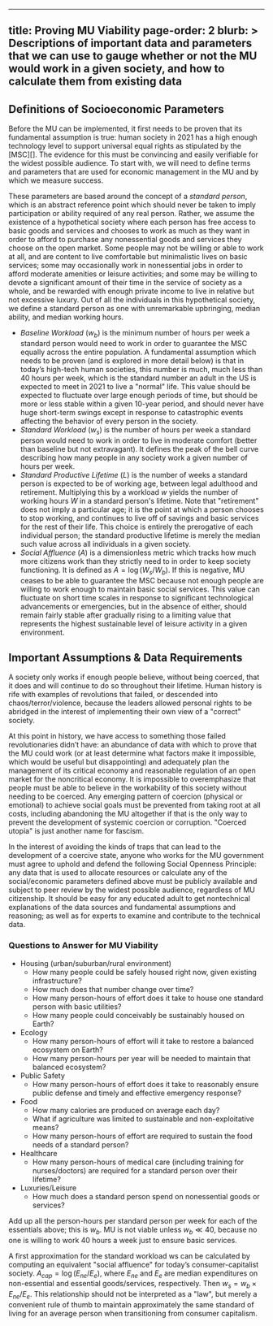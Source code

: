 ------------------------
title: Proving MU Viability
page-order: 2
blurb: >
  Descriptions of important data and parameters that we can use to gauge whether or not the MU would work in a given society, and how to calculate them from existing data
------------------------

## Definitions of Socioeconomic Parameters

Before the MU can be implemented, it first needs to be proven that its fundamental assumption is true: human society in 2021 has a high enough technology level to support universal equal rights as stipulated by the [MSC][]. The evidence for this must be convincing and easily verifiable for the widest possible audience. To start with, we will need to define terms and parameters that are used for economic management in the MU and by which we measure success.

These parameters are based around the concept of a *standard person*, which is an abstract reference point which should never be taken to imply participation or ability required of any real person. Rather, we assume the existence of a hypothetical society where each person has free access to basic goods and services and chooses to work as much as they want in order to afford to purchase any nonessential goods and services they choose on the open market. Some people may not be willing or able to work at all, and are content to live comfortable but minimalistic lives on basic services; some may occasionally work in nonessential jobs in order to afford moderate amenities or leisure activities; and some may be willing to devote a significant amount of their time in the service of society as a whole, and be rewarded with enough private income to live in relative but not excessive luxury. Out of all the individuals in this hypothetical society, we define a standard person as one with unremarkable upbringing, median ability, and median working hours.

- *Baseline Workload* ($w_b$) is the minimum number of hours per week a standard person would need to work in order to guarantee the MSC equally across the entire population. A fundamental assumption which needs to be proven (and is explored in more detail below) is that in today’s high-tech human societies, this number is much, much less than 40 hours per week, which is the standard number an adult in the US is expected to meet in 2021 to live a "normal" life. This value should be expected to fluctuate over large enough periods of time, but should be more or less stable within a given 10-year period, and should never have huge short-term swings except in response to catastrophic events affecting the behavior of every person in the society.
- *Standard Workload* ($w_s$) is the number of hours per week a standard person would need to work in order to live in moderate comfort (better than baseline but not extravagant). It defines the peak of the bell curve describing how many people in any society work a given number of hours per week.
- *Standard Productive Lifetime* ($L$) is the number of weeks a standard person is expected to be of working age, between legal adulthood and retirement. Multiplying this by a workload $w$ yields the number of working hours $W$ in a standard person's lifetime. Note that "retirement" does not imply a particular age; it is the point at which a person chooses to stop working, and continues to live off of savings and basic services for the rest of their life. This choice is entirely the prerogative of each individual person; the standard productive lifetime is merely the median such value across all individuals in a given society.
- *Social Affluence* ($A$) is a dimensionless metric which tracks how much more citizens work than they strictly need to in order to keep society functioning. It is defined as $A=\log(W_s / W_b)$. If this is negative, MU ceases to be able to guarantee the MSC because not enough people are willing to work enough to maintain basic social services. This value can fluctuate on short time scales in response to significant technological advancements or emergencies, but in the absence of either, should remain fairly stable after gradually rising to a limiting value that represents the highest sustainable level of leisure activity in a given environment.

## Important Assumptions & Data Requirements

A society only works if enough people believe, without being coerced, that it does and will continue to do so throughout their lifetime. Human history is rife with examples of revolutions that failed, or descended into chaos/terror/violence, because the leaders allowed personal rights to be abridged in the interest of implementing their own view of a "correct" society.

At this point in history, we have access to something those failed revolutionaries didn’t have: an abundance of data with which to prove that the MU could work (or at least determine what factors make it impossible, which would be useful but disappointing) and adequately plan the management of its critical economy and reasonable regulation of an open market for the noncritical economy. It is impossible to overemphasize that people must be able to believe in the workability of this society without needing to be coerced. Any emerging pattern of coercion (physical or emotional) to achieve social goals must be prevented from taking root at all costs, including abandoning the MU altogether if that is the only way to prevent the development of systemic coercion or corruption. "Coerced utopia" is just another name for fascism.

In the interest of avoiding the kinds of traps that can lead to the development of a coercive state, anyone who works for the MU government must agree to uphold and defend the following Social Openness Principle: any data that is used to allocate resources or calculate any of the social/economic parameters defined above must be publicly available and subject to peer review by the widest possible audience, regardless of MU citizenship. It should be easy for any educated adult to get nontechnical explanations of the data sources and fundamental assumptions and reasoning; as well as for experts to examine and contribute to the technical data.

### Questions to Answer for MU Viability

- Housing (urban/suburban/rural environment)
    - How many people could be safely housed right now, given existing infrastructure?
    - How much does that number change over time?
    - How many person-hours of effort does it take to house one standard person with basic utilities?
    - How many people could conceivably be sustainably housed on Earth?
- Ecology
    - How many person-hours of effort will it take to restore a balanced ecosystem on Earth?
    - How many person-hours per year will be needed to maintain that balanced ecosystem?
- Public Safety
    - How many person-hours of effort does it take to reasonably ensure public defense and timely and effective emergency response?
- Food
    - How many calories are produced on average each day?
    - What if agriculture was limited to sustainable and non-exploitative means? 
    - How many person-hours of effort are required to sustain the food needs of a standard person?
- Healthcare
    - How many person-hours of medical care (including training for nurses/doctors) are required for a standard person over their lifetime?
- Luxuries/Leisure
    - How much does a standard person spend on nonessential goods or services?

Add up all the person-hours per standard person per week for each of the essentials above; this is $w_b$. MU is not viable unless $w_b \ll 40$, because no one is willing to work 40 hours a week just to ensure basic services.

A first approximation for the standard workload ws can be calculated by computing an equivalent "social affluence" for today’s consumer-capitalist society. $A_{cap}=\log(E_{ne}/E_e)$, where $E_{ne}$ and $E_e$ are median expenditures on non-essential and essential goods/services, respectively. Then $w_s = w_b \times E_{ne} / E_e$. This relationship should not be interpreted as a "law", but merely a convenient rule of thumb to maintain approximately the same standard of living for an average person when transitioning from consumer capitalism.  
